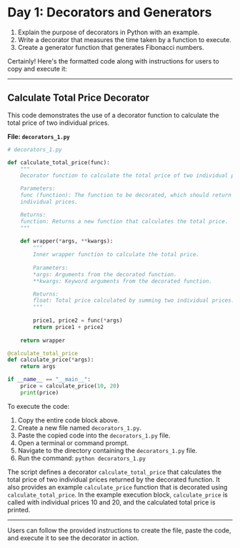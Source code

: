 # Day 1: Decorators and Generators
1. Explain the purpose of decorators in Python with an example.
2. Write a decorator that measures the time taken by a function to 
execute.
3. Create a generator function that generates Fibonacci numbers.

Certainly! Here's the formatted code along with instructions for users to copy and execute it:

---

## Calculate Total Price Decorator

This code demonstrates the use of a decorator function to calculate the total price of two individual prices.

**File: `decorators_1.py`**

```python
# decorators_1.py

def calculate_total_price(func):
    """
    Decorator function to calculate the total price of two individual prices.

    Parameters:
    func (function): The function to be decorated, which should return two \
    individual prices.

    Returns:
    function: Returns a new function that calculates the total price.
    """
    
    def wrapper(*args, **kwargs):
        """
        Inner wrapper function to calculate the total price.
        
        Parameters:
        *args: Arguments from the decorated function.
        **kwargs: Keyword arguments from the decorated function.

        Returns:
        float: Total price calculated by summing two individual prices.
        """
        
        price1, price2 = func(*args)
        return price1 + price2
    
    return wrapper

@calculate_total_price
def calculate_price(*args):
    return args

if __name__ == "__main__":
    price = calculate_price(10, 20)
    print(price)
```

To execute the code:

1. Copy the entire code block above.
2. Create a new file named `decorators_1.py`.
3. Paste the copied code into the `decorators_1.py` file.
4. Open a terminal or command prompt.
5. Navigate to the directory containing the `decorators_1.py` file.
6. Run the command: `python decorators_1.py`

The script defines a decorator `calculate_total_price` that calculates the total price of two individual prices returned by the decorated function. It also provides an example `calculate_price` function that is decorated using `calculate_total_price`. In the example execution block, `calculate_price` is called with individual prices 10 and 20, and the calculated total price is printed.

---

Users can follow the provided instructions to create the file, paste the code, and execute it to see the decorator in action.